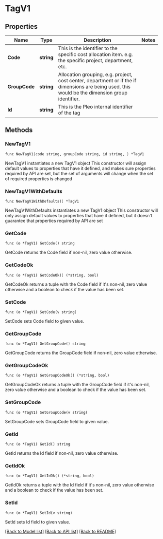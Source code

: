 # TagV1

## Properties

Name | Type | Description | Notes
------------ | ------------- | ------------- | -------------
**Code** | **string** | This is the identifier to the specific cost allocation item. e.g. the specific project, department, etc. | 
**GroupCode** | **string** | Allocation grouping, e.g. project, cost center, department or if the if dimensions are being used, this would be the dimension group identifier. | 
**Id** | **string** | This is the Pleo internal identifier of the tag | 

## Methods

### NewTagV1

`func NewTagV1(code string, groupCode string, id string, ) *TagV1`

NewTagV1 instantiates a new TagV1 object
This constructor will assign default values to properties that have it defined,
and makes sure properties required by API are set, but the set of arguments
will change when the set of required properties is changed

### NewTagV1WithDefaults

`func NewTagV1WithDefaults() *TagV1`

NewTagV1WithDefaults instantiates a new TagV1 object
This constructor will only assign default values to properties that have it defined,
but it doesn't guarantee that properties required by API are set

### GetCode

`func (o *TagV1) GetCode() string`

GetCode returns the Code field if non-nil, zero value otherwise.

### GetCodeOk

`func (o *TagV1) GetCodeOk() (*string, bool)`

GetCodeOk returns a tuple with the Code field if it's non-nil, zero value otherwise
and a boolean to check if the value has been set.

### SetCode

`func (o *TagV1) SetCode(v string)`

SetCode sets Code field to given value.


### GetGroupCode

`func (o *TagV1) GetGroupCode() string`

GetGroupCode returns the GroupCode field if non-nil, zero value otherwise.

### GetGroupCodeOk

`func (o *TagV1) GetGroupCodeOk() (*string, bool)`

GetGroupCodeOk returns a tuple with the GroupCode field if it's non-nil, zero value otherwise
and a boolean to check if the value has been set.

### SetGroupCode

`func (o *TagV1) SetGroupCode(v string)`

SetGroupCode sets GroupCode field to given value.


### GetId

`func (o *TagV1) GetId() string`

GetId returns the Id field if non-nil, zero value otherwise.

### GetIdOk

`func (o *TagV1) GetIdOk() (*string, bool)`

GetIdOk returns a tuple with the Id field if it's non-nil, zero value otherwise
and a boolean to check if the value has been set.

### SetId

`func (o *TagV1) SetId(v string)`

SetId sets Id field to given value.



[[Back to Model list]](../README.md#documentation-for-models) [[Back to API list]](../README.md#documentation-for-api-endpoints) [[Back to README]](../README.md)


